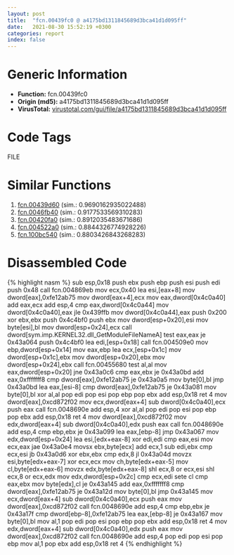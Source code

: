 ```yaml
---
layout: post
title:  "fcn.00439fc0 @ a4175bd1311845689d3bca41d1d095ff"
date:   2021-08-30 15:52:19 +0300
categories: report
index: false
---
```


# Generic Information
- **Function:** fcn.00439fc0
- **Origin (md5):** a4175bd1311845689d3bca41d1d095ff
- **VirusTotal:** [virustotal.com/gui/file/a4175bd1311845689d3bca41d1d095ff][virustotal_ref]

# Code Tags
<span class="tag" id="FILE">FILE</span>


# Similar Functions

1. [fcn.00439d60][similar_1_ref] (sim.: 0.9690162935022488)
2. [fcn.0046fb40][similar_2_ref] (sim.: 0.9177533569310283)
3. [fcn.00420fa0][similar_3_ref] (sim.: 0.8912035483671686)
4. [fcn.004522a0][similar_4_ref] (sim.: 0.8844326774928226)
5. [fcn.100bc540][similar_5_ref] (sim.: 0.8803426843268283)


# Disassembled Code

{% highlight nasm %}
sub esp,0x18
push ebx
push ebp
push esi
push edi
push 0x48
call fcn.004869eb
mov ecx,0x40
lea esi,[eax+8]
mov dword[eax],0xfe12ab75
mov dword[eax+4],ecx
mov eax,dword[0x4c0a40]
add eax,ecx
add esp,4
cmp eax,dword[0x4c0a44]
mov dword[0x4c0a40],eax
jle 0x439ffb
mov dword[0x4c0a44],eax
push 0x200
xor ebx,ebx
push 0x4c4bf0
push ebx
mov dword[esp+0x20],esi
mov byte[esi],bl
mov dword[esp+0x24],ecx
call dword[sym.imp.KERNEL32.dll_GetModuleFileNameA]
test eax,eax
je 0x43a064
push 0x4c4bf0
lea edi,[esp+0x18]
call fcn.004509e0
mov ebp,dword[esp+0x14]
mov eax,ebp
lea ecx,[esp+0x1c]
mov dword[esp+0x1c],ebx
mov dword[esp+0x20],ebx
mov dword[esp+0x24],ebx
call fcn.00455680
test al,al
mov eax,dword[esp+0x20]
jne 0x43a0c6
cmp eax,ebx
je 0x43a0bd
add eax,0xfffffff8
cmp dword[eax],0xfe12ab75
je 0x43a0a5
mov byte[0],bl
jmp 0x43a0bd
lea eax,[esi-8]
cmp dword[eax],0xfe12ab75
je 0x43a081
mov byte[0],bl
xor al,al
pop edi
pop esi
pop ebp
pop ebx
add esp,0x18
ret 4
mov dword[eax],0xcd872f02
mov ecx,dword[eax+4]
sub dword[0x4c0a40],ecx
push eax
call fcn.0048690e
add esp,4
xor al,al
pop edi
pop esi
pop ebp
pop ebx
add esp,0x18
ret 4
mov dword[eax],0xcd872f02
mov edx,dword[eax+4]
sub dword[0x4c0a40],edx
push eax
call fcn.0048690e
add esp,4
cmp ebp,ebx
je 0x43a099
lea eax,[ebp-8]
jmp 0x43a067
mov edx,dword[esp+0x24]
lea esi,[edx+eax-8]
xor edi,edi
cmp eax,esi
mov ecx,eax
jae 0x43a0e4
movsx ebx,byte[ecx]
add ecx,1
sub edi,ebx
cmp ecx,esi
jb 0x43a0d6
xor ebx,ebx
cmp edx,8
jl 0x43a04d
movzx esi,byte[edx+eax-7]
xor ecx,ecx
mov ch,byte[edx+eax-5]
mov cl,byte[edx+eax-6]
movzx edx,byte[edx+eax-8]
shl ecx,8
or ecx,esi
shl ecx,8
or ecx,edx
mov edx,dword[esp+0x2c]
cmp ecx,edi
sete cl
cmp eax,ebx
mov byte[edx],cl
je 0x43a145
add eax,0xfffffff8
cmp dword[eax],0xfe12ab75
je 0x43a12d
mov byte[0],bl
jmp 0x43a145
mov ecx,dword[eax+4]
sub dword[0x4c0a40],ecx
push eax
mov dword[eax],0xcd872f02
call fcn.0048690e
add esp,4
cmp ebp,ebx
je 0x43a17f
cmp dword[ebp-8],0xfe12ab75
lea eax,[ebp-8]
je 0x43a167
mov byte[0],bl
mov al,1
pop edi
pop esi
pop ebp
pop ebx
add esp,0x18
ret 4
mov edx,dword[eax+4]
sub dword[0x4c0a40],edx
push eax
mov dword[eax],0xcd872f02
call fcn.0048690e
add esp,4
pop edi
pop esi
pop ebp
mov al,1
pop ebx
add esp,0x18
ret 4
{% endhighlight %}


[similar_1_ref]: /report/fcn.00439d60@a4175bd1311845689d3bca41d1d095ff
[similar_2_ref]: /report/fcn.0046fb40@a4175bd1311845689d3bca41d1d095ff
[similar_3_ref]: /report/fcn.00420fa0@be7fba7cc724acf4ae2900d99e0fc9c3
[similar_4_ref]: /report/fcn.004522a0@a4175bd1311845689d3bca41d1d095ff
[similar_5_ref]: /report/fcn.100bc540@89dc67d2f980e8488f97b1bf8cb24258
[virustotal_ref]: https://www.virustotal.com/gui/file/a4175bd1311845689d3bca41d1d095ff